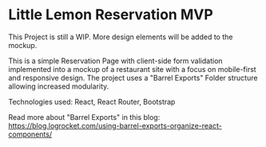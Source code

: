 # Little Lemon Reservation MVP

This Project is still a WIP. More design elements will be added to the mockup.

This is a simple Reservation Page with client-side form validation implemented into a mockup of a restaurant site with a focus on mobile-first and responsive design. The project uses a "Barrel Exports" Folder structure allowing increased modularity.

Technologies used: React, React Router, Bootstrap


Read more about "Barrel Exports" in this blog:
https://blog.logrocket.com/using-barrel-exports-organize-react-components/
